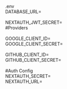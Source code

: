 .env
</br>
DATABASE_URL=
</br></br>
NEXTAUTH_JWT_SECRET=</br>
#Providers
</br></br>
GOOGLE_CLIENT_ID=</br>
GOOGLE_CLIENT_SECRET=
</br></br>
GITHUB_CLIENT_ID=</br>
GITHUB_CLIENT_SECRET=
</br></br>
#Auth Config</br>
NEXTAUTH_SECRET=</br>
NEXTAUTH_URL=